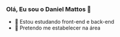 ### Olá, Eu sou o Daniel Mattos 👋


- 🔭 Estou estudando front-end e back-end
- 🤞 Pretendo me estabelecer na área

